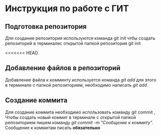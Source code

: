 # Инструкция по работе с ГИТ

## Подготовка репозитория
Для создания репозитория используются команда git init чтбы создать репозиторий в терминалес открытой папкой репозитория git init 

<<<<<<< HEAD
## Добавление файлов в репозиторий 

Добавление файла к комминту используется команда *git add* для этого в терминале с папкой репозиторием, необходимо написать *git add <name>*  

## Создание коммита
Для создание коммита необходимо использовать команду git commit , Чтобы создать новый коммит в терминале с открытой папкой репозиторием пишем команду *git commit -m "Сообщение к коммиту"*. Сообщение к коммитам писать **обязательно**

